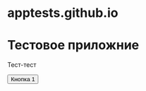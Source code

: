 # apptests.github.io
<!DOCTYPE html>
<html lang="en">
<head>
    <meta charset="UTF-8">
    <title>Приложение</title>
</head>
<body>
    <div id="main">
      <h1>Тестовое приложние</h1>
      <p>Тест-тест</p>
      <button id="bt">Кнопка 1</button>
</body>
</html>
